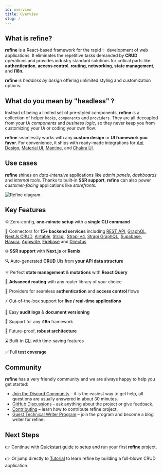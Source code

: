 ```yaml
---
id: overview
title: Overview
slug: /
---
```


## What is refine?

**refine** is a React-based framework for the rapid ✨ development of web applications.
It eliminates the repetitive tasks demanded by **CRUD** operations and provides industry standard solutions for critical parts like **authentication**, **access control**, **routing**, **networking**, **state management**, and **i18n**.

**refine** is _headless by design_ offering unlimited styling and customization options.

## What do you mean by "headless" ?

Instead of being a limited set of pre-styled components, **refine** is a collection of helper `hooks`, `components` and `providers`. They are all decoupled from your _UI components_ and _business logic_, so they never keep you from customizing your _UI_ or coding your own flow.

**refine** seamlessly works with any **custom design** or **UI framework you favor**. For convenience, it ships with ready-made integrations for [Ant Design](https://ant.design/), [Material UI](https://mui.com/material-ui/getting-started/overview/), [Mantine](https://mantine.dev/), and [Chakra UI](https://chakra-ui.com/).

## Use cases

**refine** shines on _data-intensive_ applications like _admin panels_, _dashboards_ and _internal tools_. Thanks to built-in **SSR support**, **refine** can also power _customer-facing_ applications like _storefronts_.

<img src="https://refine.ams3.cdn.digitaloceanspaces.com/website/static/img/diagram.png" alt="Refine diagram" />

## Key Features

⚙️ Zero-config, **one-minute setup** with a **single CLI command**

🔌 Connectors for **15+ backend services** including [REST API](https://github.com/refinedev/refine/tree/v3/packages/simple-rest), [GraphQL](https://github.com/refinedev/refine/tree/v3/packages/graphql), [NestJs CRUD](https://github.com/refinedev/refine/tree/v3/packages/nestjsx-crud), [Airtable](https://github.com/refinedev/refine/tree/v3/packages/airtable), [Strapi](https://github.com/refinedev/refine/tree/v3/packages/strapi), [Strapi v4](https://github.com/refinedev/refine/tree/v3/packages/strapi-v4), [Strapi GraphQL](https://github.com/refinedev/refine/tree/v3/packages/strapi-graphql), [Supabase](https://github.com/refinedev/refine/tree/v3/packages/supabase), [Hasura](https://github.com/refinedev/refine/tree/v3/packages/hasura), [Appwrite](https://github.com/refinedev/refine/tree/v3/packages/appwrite), [Firebase](https://firebase.google.com/) and [Directus](https://directus.io/).

🌐 **SSR support** with **Next.js** or **Remix**

🔍 Auto-generated **CRUD** UIs from **your API data structure**

⚛ Perfect **state management** & **mutations** with **React Query**

🔀 **Advanced routing** with any router library of your choice

🔐 Providers for seamless **authentication** and **access control** flows

⚡ Out-of-the-box support for **live / real-time applications**

📄 Easy **audit logs** & **document versioning**

💬 Support for any **i18n** framework

💪 Future-proof, **robust architecture**

⌛️ Built-in [CLI](https://refine.dev/docs/packages/documentation/cli/) with time-saving features

✅ Full **test coverage**

## Community

**refine** has a very friendly community and we are always happy to help you get started:

- [Join the Discord Community](https://discord.gg/refine) – it is the easiest way to get help, all questions are usually answered in about 30 minutes.
- [GitHub Discussions](https://github.com/refinedev/refine/discussions) – ask anything about the project or give feedback.
- [Contributing](/docs/further-readings/contributing/) – learn how to contribute refine project.
- [Guest Technical Writer Program](https://refine.dev/blog/refine-writer-program/) – join the program and become a blog writer for refine.

## Next Steps

👉 Continue with [Quickstart guide](/docs/getting-started/quickstart/) to setup and run your first **refine** project.

👉 Or jump directly to [Tutorial](/docs/tutorial/introduction/index/) to learn refine by building a full-blown CRUD application.
